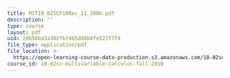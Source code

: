 ```yaml
---
title: MIT18_02SCF10Rec_11_300k.pdf
description: ''
type: course
layout: pdf
uid: 2d656ba3a302fb7465dd8b0fe522f7f4
file_type: application/pdf
file_location: >-
  https://open-learning-course-data-production.s3.amazonaws.com/18-02sc-multivariable-calculus-fall-2010/2d656ba3a302fb7465dd8b0fe522f7f4_MIT18_02SCF10Rec_11_300k.pdf
course_id: 18-02sc-multivariable-calculus-fall-2010
---
```

